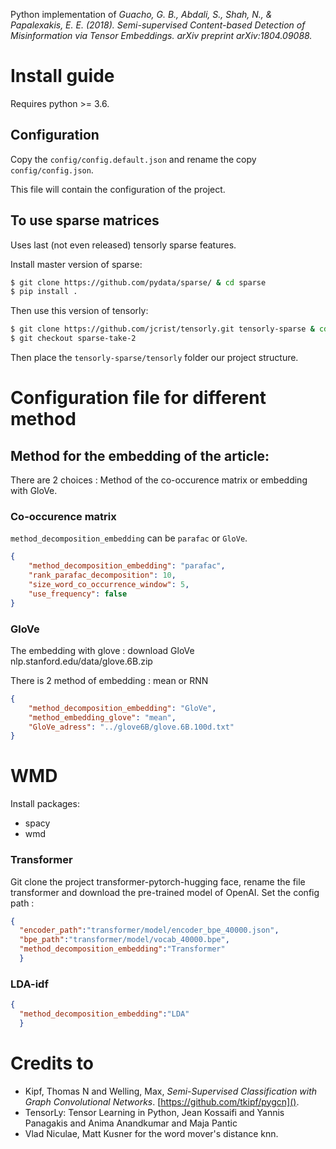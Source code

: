 Python implementation of 
_Guacho, G. B., Abdali, S., Shah, N., & Papalexakis, 
E. E. (2018). Semi-supervised Content-based Detection of 
Misinformation via Tensor Embeddings. arXiv preprint arXiv:1804.09088._

# Install guide

Requires python >= 3.6.

## Configuration
Copy the `config/config.default.json` and rename the copy `config/config.json`.

This file will contain the configuration of the project.
## To use sparse matrices
Uses last (not even released) tensorly sparse features.

Install master version of sparse:
```bash
$ git clone https://github.com/pydata/sparse/ & cd sparse
$ pip install .
```

Then use this version of tensorly:
```bash
$ git clone https://github.com/jcrist/tensorly.git tensorly-sparse & cd tensorly-sparse
$ git checkout sparse-take-2
```
Then place the `tensorly-sparse/tensorly` folder our project structure.
# Configuration file for different method

## Method for the embedding of the article:

There are 2 choices : Method of the co-occurence matrix or embedding with GloVe.

### Co-occurence matrix

`method_decomposition_embedding` can be `parafac` or `GloVe`.
```json
{
    "method_decomposition_embedding": "parafac",
    "rank_parafac_decomposition": 10,
    "size_word_co_occurrence_window": 5,
    "use_frequency": false
}
```

### GloVe

The embedding with glove : download GloVe nlp.stanford.edu/data/glove.6B.zip

There is 2 method of embedding : mean or RNN

```json
{
    "method_decomposition_embedding": "GloVe",
    "method_embedding_glove": "mean",
    "GloVe_adress": "../glove6B/glove.6B.100d.txt"
}
```

# WMD
Install packages:

- spacy
- wmd

### Transformer

Git clone the project transformer-pytorch-hugging face, rename the file transformer and download the pre-trained model
of OpenAI. Set the config path :

```json
{
  "encoder_path":"transformer/model/encoder_bpe_40000.json",
  "bpe_path":"transformer/model/vocab_40000.bpe",
  "method_decomposition_embedding":"Transformer"
  }
```

### LDA-idf

```json
{
  "method_decomposition_embedding":"LDA"
  }
```


# Credits to
- Kipf, Thomas N and Welling, Max, _Semi-Supervised Classification with Graph Convolutional Networks_. [https://github.com/tkipf/pygcn]().
- TensorLy: Tensor Learning in Python, Jean Kossaifi and Yannis Panagakis and Anima Anandkumar and Maja Pantic
- Vlad Niculae, Matt Kusner for the word mover's distance knn.


